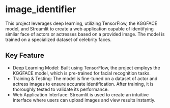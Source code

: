 # image_identifier

This project leverages deep learning, utilizing TensorFlow, the KGGFACE model, and Streamlit to create a web application capable of identifying simliar face of actors or actresses based on a provided image. The model is trained on a specialized dataset of celebrity faces.

## Key Feature
- Deep Learning Model: Built using TensorFlow, the project employs the KGGFACE model, which is pre-trained for facial recognition tasks.
- Training & Testing: The model is fine-tuned on a dataset of actor and actress images to ensure accurate identification. After training, it is thoroughly tested to validate its performance.
- Web Application Interface: Streamlit is used to create an intuitive interface where users can upload images and view results instantly.

